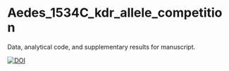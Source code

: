 # Aedes_1534C_kdr_allele_competition
Data, analytical code, and supplementary results for manuscript.



[![DOI](https://zenodo.org/badge/549182070.svg)](https://zenodo.org/badge/latestdoi/549182070)

